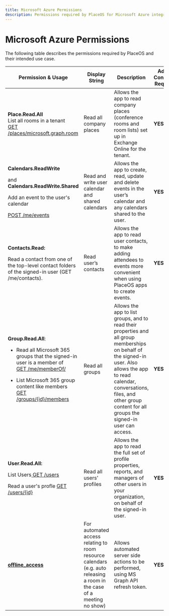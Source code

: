 ```yaml
---
title: Microsoft Azure Permissions
description: Permissions required by PlaceOS for Microsoft Azure integration
---
```


# Microsoft Azure Permissions

The following table describes the permissions required by PlaceOS and their intended use case.

<table><thead><tr><th>Permission &#x26; Usage</th><th width="150">Display String</th><th width="266">Description</th><th>Admin Conesent Required</th></tr></thead><tbody><tr><td><strong>Place.Read.All</strong> <br>List all rooms in a tenant <br><a href="https://docs.microsoft.com/en-us/graph/api/place-list?view=graph-rest-1.0&#x26;tabs=http">GET /places/microsoft.graph.room</a></td><td>Read all company places</td><td>Allows the app to read company places (conference rooms and room lists) set up in Exchange Online for the tenant.</td><td><strong>YES</strong></td></tr><tr><td><p><strong>Calendars.ReadWrite</strong> </p><p>and <strong>Calendars.ReadWrite.Shared</strong> </p><p>Add an event to the user's calendar </p><p><a href="https://docs.microsoft.com/en-us/graph/api/user-post-events?view=graph-rest-1.0&#x26;tabs=http">POST /me/events</a></p></td><td>Read and write user calendar and shared calendars</td><td>Allows the app to create, read, update and delete events in the user’s calendar and any calendars shared to the user.</td><td><strong>YES</strong></td></tr><tr><td><p><strong>Contacts.Read:</strong></p><p>Read a contact from one of the top-level contact folders of the signed-in user (GET /me/contacts).</p></td><td>Read user’s contacts</td><td>Allows the app to read user contacts, to make adding attendees to events more convenient when using PlaceOS apps to create events.</td><td><strong>YES</strong></td></tr><tr><td><p></p><p><strong>Group.Read.All</strong>:</p><ul><li>Read all Microsoft 365 groups that the signed-in user is a member of <br><a href="https://docs.microsoft.com/en-us/graph/api/user-list-memberof?view=graph-rest-1.0&#x26;tabs=http">GET /me/memberOf/</a></li></ul><ul><li>List Microsoft 365 group content like members <a href="https://docs.microsoft.com/en-us/graph/api/group-list-members?view=graph-rest-1.0&#x26;tabs=http">GET /groups/{id}/members</a></li></ul></td><td>Read all groups</td><td>Allows the app to list groups, and to read their properties and all group memberships on behalf of the signed-in user. Also allows the app to read calendar, conversations, files, and other group content for all groups the signed-in user can access.</td><td><strong>YES</strong></td></tr><tr><td><p><strong>User.Read.All:</strong> </p><p>List Users<a href="https://docs.microsoft.com/en-us/graph/api/user-list?view=graph-rest-1.0&#x26;tabs=http"> GET /users</a></p><p>Read a user's profle <a href="https://docs.microsoft.com/en-us/graph/api/user-get?view=graph-rest-1.0&#x26;tabs=http">GET /users/{id}</a></p></td><td>Read all users’ profiles</td><td>Allows the app to read the full set of profile properties, reports, and managers of other users in your organization, on behalf of the signed-in user.</td><td><strong>YES</strong></td></tr><tr><td><a href="https://docs.microsoft.com/en-us/azure/active-directory/develop/v2-permissions-and-consent#offline_access"><strong>offline_access</strong></a></td><td>For automated access relating to room resource calendars (e.g. auto releasing a room in the case of a meeting no show)</td><td>Allows automated server side actions to be performed, using MS Graph API refresh token.</td><td><strong>YES</strong></td></tr></tbody></table>
